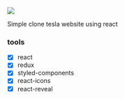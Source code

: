 <img src="/public/gif-tesla.gif">

Simple clone tesla website using react

### tools
- [x] react
- [x] redux 
- [x] styled-components
- [x] react-icons
- [x] react-reveal